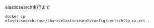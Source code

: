 



elasticsearch実行まで

```
docker cp elasticsearch:/usr/share/elasticsearch/config/certs/http_ca.crt .
```
